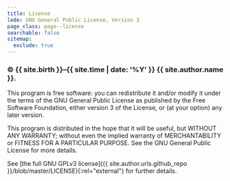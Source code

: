 ```yaml
---
title: License
lede: GNU General Public License, Version 3
page_class: page--license
searchable: false
sitemap:
  exclude: true
---
```


<h3 class="delta">© {{ site.birth }}–{{ site.time | date: '%Y' }} <span class="canada">{{ site.author.name }}</span>.</h3>

This program is free software: you can redistribute it and/or modify it under the terms of the GNU General Public License as published by the Free Software Foundation, either version 3 of the License, or (at your option) any later version.

This program is distributed in the hope that it will be useful, but WITHOUT ANY WARRANTY; without even the implied warranty of MERCHANTABILITY or FITNESS FOR A PARTICULAR PURPOSE. See the GNU General Public License for more details.

See [the full GNU GPLv3 license]({{ site.author.urls.github_repo }}/blob/master/LICENSE){:rel="external"} for further details.
